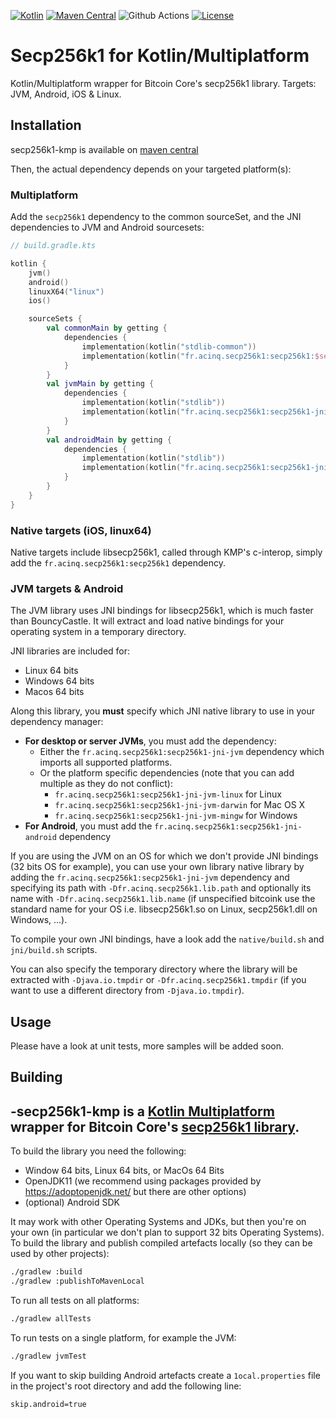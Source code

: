 [![Kotlin](https://img.shields.io/badge/Kotlin-1.5.31-blue.svg?style=flat&logo=kotlin)](http://kotlinlang.org)
[![Maven Central](https://img.shields.io/maven-central/v/fr.acinq.secp256k1/secp256k1-kmp)](https://search.maven.org/search?q=g:fr.acinq.secp256k1%20a:secp256k1-kmp*)
![Github Actions](https://github.com/ACINQ/secp256k1-kmp/actions/workflows/test.yml/badge.svg)
[![License](https://img.shields.io/badge/License-Apache%202.0-blue.svg)](https://github.com/ACINQ/secp256k1-kmp/blob/master/LICENSE)

# Secp256k1 for Kotlin/Multiplatform

Kotlin/Multiplatform wrapper for Bitcoin Core's secp256k1 library. Targets: JVM, Android, iOS & Linux.

## Installation

secp256k1-kmp is available on [maven central](https://search.maven.org/search?q=g:fr.acinq.secp256k1%20a:secp256k1-kmp*)

Then, the actual dependency depends on your targeted platform(s):

### Multiplatform

Add the `secp256k1` dependency to the common sourceSet, and the JNI dependencies to JVM and Android sourcesets:

```kotlin
// build.gradle.kts

kotlin {
    jvm()
    android()
    linuxX64("linux")
    ios()

    sourceSets {
        val commonMain by getting {
            dependencies {
                implementation(kotlin("stdlib-common"))
                implementation(kotlin("fr.acinq.secp256k1:secp256k1:$secp256k1_version"))
            }
        }
        val jvmMain by getting {
            dependencies {
                implementation(kotlin("stdlib"))
                implementation(kotlin("fr.acinq.secp256k1:secp256k1-jni-jvm:$secp256k1_version"))
            }
        }
        val androidMain by getting {
            dependencies {
                implementation(kotlin("stdlib"))
                implementation(kotlin("fr.acinq.secp256k1:secp256k1-jni-android:$secp256k1_version"))
            }
        }
    }
}
```

### Native targets (iOS, linux64)

Native targets include libsecp256k1, called through KMP's c-interop, simply add the `fr.acinq.secp256k1:secp256k1` dependency.

### JVM targets & Android

The JVM library uses JNI bindings for libsecp256k1, which is much faster than BouncyCastle. It will extract and load native bindings for your operating system in a temporary directory.

JNI libraries are included for:
- Linux 64 bits
- Windows 64 bits
- Macos 64 bits

Along this library, you **must** specify which JNI native library to use in your dependency manager:

* **For desktop or server JVMs**, you must add the dependency:
  * Either the `fr.acinq.secp256k1:secp256k1-jni-jvm` dependency which imports all supported platforms.
  * Or the platform specific dependencies (note that you can add multiple as they do not conflict):
    * `fr.acinq.secp256k1:secp256k1-jni-jvm-linux` for Linux
    * `fr.acinq.secp256k1:secp256k1-jni-jvm-darwin` for Mac OS X
    * `fr.acinq.secp256k1:secp256k1-jni-jvm-mingw` for Windows
* **For Android**, you must add the `fr.acinq.secp256k1:secp256k1-jni-android` dependency

If you are using the JVM on an OS for which we don't provide JNI bindings (32 bits OS for example), you can use your own library native library by
adding the `fr.acinq.secp256k1:secp256k1-jni-jvm` dependency and specifying its path with `-Dfr.acinq.secp256k1.lib.path` and optionally its name with `-Dfr.acinq.secp256k1.lib.name`
(if unspecified bitcoink use the standard name for your OS i.e. libsecp256k1.so on Linux, secp256k1.dll on Windows, ...).

To compile your own JNI bindings, have a look add the `native/build.sh` and `jni/build.sh` scripts.

You can also specify the temporary directory where the library will be extracted with `-Djava.io.tmpdir` or `-Dfr.acinq.secp256k1.tmpdir`
(if you want to use a different directory from `-Djava.io.tmpdir`).

## Usage

Please have a look at unit tests, more samples will be added soon.

## Building

-**secp256k1-kmp** is a [Kotlin Multiplatform](https://kotlinlang.org/docs/multiplatform.html) wrapper for Bitcoin Core's [secp256k1 library](https://github.com/bitcoin-core/secp256k1).
-
To build the library you need the following:
- Window 64 bits, Linux 64 bits, or MacOs 64 Bits
- OpenJDK11 (we recommend using packages provided by https://adoptopenjdk.net/ but there are other options)
- (optional) Android SDK

It may work with other Operating Systems and JDKs, but then you're on your own (in particular we don't plan to support 32 bits Operating Systems).
To build the library and publish compiled artefacts locally (so they can be used by other projects):

```sh
./gradlew :build
./gradlew :publishToMavenLocal
```

To run all tests on all platforms:

```sh
./gradlew allTests
```

To run tests on a single platform, for example the JVM:

```sh
./gradlew jvmTest
```

If you want to skip building Android artefacts create a `1ocal.properties` file in the project's root directory and add the following line:

```
skip.android=true
```